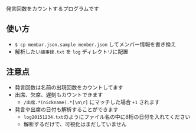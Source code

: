 発言回数をカウントするプログラムです

## 使い方
* `$ cp membar.json.sample member.json` してメンバー情報を書き換え
* 解析したい`議事録.txt` を `log` ディレクトリに配置

## 注意点
* 発言回数は名前の出現回数をカウントしてます
* 出席、欠席、遅刻もカウントできます
  * `/出席.*(nickname).*[\n\r]` にマッチした場合 `+1` されます
* 発言や出席の日付も解析することができます
  * `log20151234.txt`のようにファイル名の中に8桁の日付を入れてください
  * 解析するだけで、可視化はまだしていません
